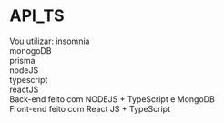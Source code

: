 # API_TS

Vou utilizar:
insomnia <br>
monogoDB <br>
prisma <br>
nodeJS <br>
typescript <br>
reactJS <br>
Back-end feito com NODEJS + TypeScript e MongoDB <br>
Front-end feito com React JS + TypeScript <br>
